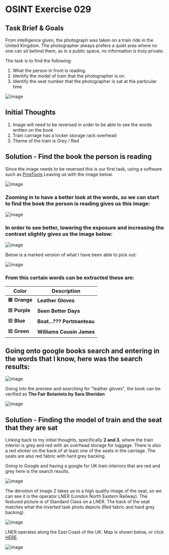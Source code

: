 # OSINT Exercise 029

## Task Brief & Goals
From intelligence given, the photograph was taken on a train ride in the United Kingdom. The photographer always prefers a quiet area where no one can sit behind them, as in a public space, no information is truly private.

The task is to find the following:
1. What the person in front is reading. 
2. Identify the model of train that the photographer is on.
3. Identify the seat number that the photographer is sat at the particular time. 

![image](References_Photos/osintexercise029.png)


## Initial Thoughts

1. Image will need to be reversed in order to be able to see the words written on the book
2. Train carriage has a locker storage rack overhead
3. Theme of the train is Grey / Red


## Solution - Find the book the person is reading

Since the image needs to be reversed this is our first task, using a software such as [PineTools](https://www.google.co.uk/url?sa=t&rct=j&q=&esrc=s&source=web&cd=&cad=rja&uact=8&ved=2ahUKEwiy5_qF4s2OAxUqVEEAHTvTF68QFnoECBcQAQ&url=https%3A%2F%2Fpinetools.com%2Fflip-image&usg=AOvVaw2DaC8YLYyvn0OobxPhscO_&opi=89978449)
Leaving us with the image below.

![image](References_Photos/29_Flipped.png)

### Zooming in to have a better look at the words, so we can start to find the book the person is reading gives us this image:

![image](References_Photos/Kindle_Zoomed.PNG)

### In order to see better, lowering the exposure and increasing the contrast slightly gives us the image below:

![image](References_Photos/Zoomed_Low_Exp.png)

Below is a marked version of what I have been able to pick out:

![image](References_Photos/Zoomed_Low_Exp_Marked.PNG)


### From this certain words can be extracted these are:

| **Color** | **Description**             |
|-----------|-----------------------------|
| 🟧 **Orange** | **Leather Gloves**          |
| 🟪 **Purple** | **Seen Better Days**        |
| 🟦 **Blue**   | **Boat...??? Portmanteau**      |
| 🟩 **Green**  | **Williams Cousin James**   |

## Going onto google books search and entering in the words that I know, here was the search results:

![image](References_Photos/Google_Book_Search.PNG)

Going into the preview and searching for "leather gloves", the book can be verified as **The Fair Botanists by Sara Sheridan**

![image](References_Photos/Book_Words_Match.PNG)

## Solution - Finding the model of train and the seat that they are sat

Linking back to my initial thoughts, specifically **2 and 3**, where the train interior is grey and red with an overhead storage for luggage. There is also a red sticker on the back of at least one of the seats in the carriage. The seats are also red fabric with hard grey backing.

Going to Google and having a google for UK train interiors that are red and grey here is the search results.

![image](References_Photos/Train_Carriage.PNG)

The denotion of image 2 takes us to a high quality image of the seat, so we can see it is the operator LNER (London North Eastern Railway). The featured picture is of Standard Class on a LNER. The back of the seat matches what the inverted task photo depicts (Red fabric and hard grey backing).

![image](References_Photos/HQ_Seat.PNG)

LNER operates along the East Coast of the UK. Map is shown below, or click [HERE](https://assets.ctfassets.net/mxack5k9p2sw/1gXLQ3vbrY5zcWx7bsgQ3g/61856e0c22328de7baf0480303a4f1c8/m_lner2903-lner-route-map-update.pdf).

![image](References_Photos/LNER_Map.PNG)


